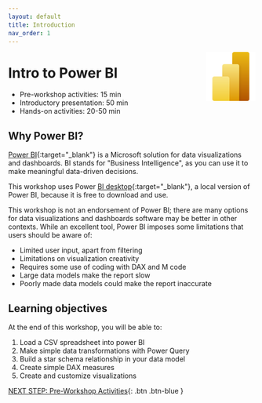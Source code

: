 ```yaml
---
layout: default
title: Introduction 
nav_order: 1
---
```

<img src="images\New_Power_BI_Logo.svg.png" style="float:right;width:100px;" alt="image description">

# Intro to Power BI

- Pre-workshop activities: 15 min 
- Introductory presentation: 50 min
- Hands-on activities: 20-50 min

## Why Power BI? 

[Power BI](https://learn.microsoft.com/en-us/power-bi/){:target="_blank"} is a Microsoft solution for data visualizations and dashboards. BI stands for "Business Intelligence", as you can use it to make meaningful data-driven decisions.

This workshop uses Power [BI desktop](https://learn.microsoft.com/en-us/power-bi/fundamentals/desktop-what-is-desktop){:target="_blank"}, a local version of Power BI, because it is free to download and use. 

This workshop is not an endorsement of Power BI; there are many options for data visualizations and dashboards software may be better in other contexts. While an excellent tool, Power BI imposes some limitations that users should be aware of:

- Limited user input, apart from filtering
- Limitations on visualization creativity
- Requires some use of coding with DAX and M code
- Large data models make the report slow
- Poorly made data models could make the report inaccurate

## Learning objectives

At the end of this workshop, you will be able to:

1. Load a CSV spreadsheet into power BI
2. Make simple data transformations with Power Query
3. Build a star schema relationship in your data model
4. Create simple DAX measures
5. Create and customize visualizations
 
[NEXT STEP: Pre-Workshop Activities](pre-workshop.html){: .btn .btn-blue }
